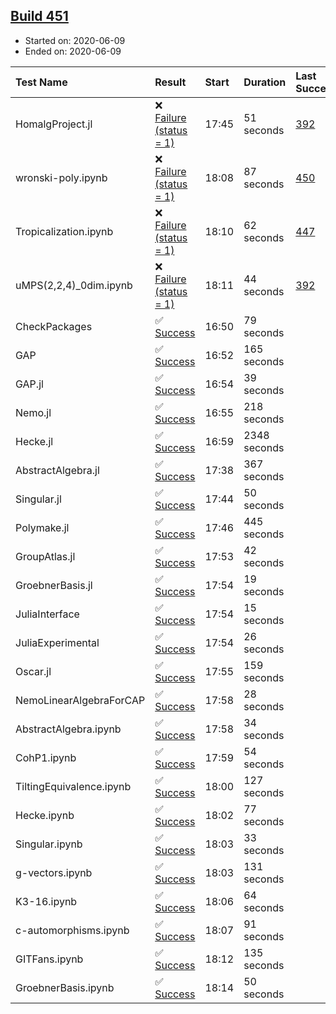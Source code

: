 ## [Build 451](https://oscarci.mathematik.uni-kl.de/job/oscar-julia-1.4/451/)

* Started on: 2020-06-09
* Ended on: 2020-06-09

| Test Name    | Result | Start | Duration | Last Success | First Failure |
|:-------------|:-------|:------|:---------|:-------------|:--------------|
| HomalgProject.jl | ❌ [Failure (status = 1)](https://oscarci.mathematik.uni-kl.de/job/oscar-julia-1.4/451/artifact/logs/build-451/HomalgProject.jl.log) | 17:45 | 51 seconds | [392](https://oscarci.mathematik.uni-kl.de/job/oscar-julia-1.4/392/) | [393](https://oscarci.mathematik.uni-kl.de/job/oscar-julia-1.4/393/) |
| wronski-poly.ipynb | ❌ [Failure (status = 1)](https://oscarci.mathematik.uni-kl.de/job/oscar-julia-1.4/451/artifact/logs/build-451/wronski-poly.ipynb.log) | 18:08 | 87 seconds | [450](https://oscarci.mathematik.uni-kl.de/job/oscar-julia-1.4/450/) | [451](https://oscarci.mathematik.uni-kl.de/job/oscar-julia-1.4/451/) |
| Tropicalization.ipynb | ❌ [Failure (status = 1)](https://oscarci.mathematik.uni-kl.de/job/oscar-julia-1.4/451/artifact/logs/build-451/Tropicalization.ipynb.log) | 18:10 | 62 seconds | [447](https://oscarci.mathematik.uni-kl.de/job/oscar-julia-1.4/447/) | [448](https://oscarci.mathematik.uni-kl.de/job/oscar-julia-1.4/448/) |
| uMPS(2,2,4)_0dim.ipynb | ❌ [Failure (status = 1)](https://oscarci.mathematik.uni-kl.de/job/oscar-julia-1.4/451/artifact/logs/build-451/uMPS-2-2-4-_0dim.ipynb.log) | 18:11 | 44 seconds | [392](https://oscarci.mathematik.uni-kl.de/job/oscar-julia-1.4/392/) | [393](https://oscarci.mathematik.uni-kl.de/job/oscar-julia-1.4/393/) |
| CheckPackages | ✅ [Success](https://oscarci.mathematik.uni-kl.de/job/oscar-julia-1.4/451/artifact/logs/build-451/CheckPackages.log) | 16:50 | 79 seconds |  |  |
| GAP | ✅ [Success](https://oscarci.mathematik.uni-kl.de/job/oscar-julia-1.4/451/artifact/logs/build-451/GAP.log) | 16:52 | 165 seconds |  |  |
| GAP.jl | ✅ [Success](https://oscarci.mathematik.uni-kl.de/job/oscar-julia-1.4/451/artifact/logs/build-451/GAP.jl.log) | 16:54 | 39 seconds |  |  |
| Nemo.jl | ✅ [Success](https://oscarci.mathematik.uni-kl.de/job/oscar-julia-1.4/451/artifact/logs/build-451/Nemo.jl.log) | 16:55 | 218 seconds |  |  |
| Hecke.jl | ✅ [Success](https://oscarci.mathematik.uni-kl.de/job/oscar-julia-1.4/451/artifact/logs/build-451/Hecke.jl.log) | 16:59 | 2348 seconds |  |  |
| AbstractAlgebra.jl | ✅ [Success](https://oscarci.mathematik.uni-kl.de/job/oscar-julia-1.4/451/artifact/logs/build-451/AbstractAlgebra.jl.log) | 17:38 | 367 seconds |  |  |
| Singular.jl | ✅ [Success](https://oscarci.mathematik.uni-kl.de/job/oscar-julia-1.4/451/artifact/logs/build-451/Singular.jl.log) | 17:44 | 50 seconds |  |  |
| Polymake.jl | ✅ [Success](https://oscarci.mathematik.uni-kl.de/job/oscar-julia-1.4/451/artifact/logs/build-451/Polymake.jl.log) | 17:46 | 445 seconds |  |  |
| GroupAtlas.jl | ✅ [Success](https://oscarci.mathematik.uni-kl.de/job/oscar-julia-1.4/451/artifact/logs/build-451/GroupAtlas.jl.log) | 17:53 | 42 seconds |  |  |
| GroebnerBasis.jl | ✅ [Success](https://oscarci.mathematik.uni-kl.de/job/oscar-julia-1.4/451/artifact/logs/build-451/GroebnerBasis.jl.log) | 17:54 | 19 seconds |  |  |
| JuliaInterface | ✅ [Success](https://oscarci.mathematik.uni-kl.de/job/oscar-julia-1.4/451/artifact/logs/build-451/JuliaInterface.log) | 17:54 | 15 seconds |  |  |
| JuliaExperimental | ✅ [Success](https://oscarci.mathematik.uni-kl.de/job/oscar-julia-1.4/451/artifact/logs/build-451/JuliaExperimental.log) | 17:54 | 26 seconds |  |  |
| Oscar.jl | ✅ [Success](https://oscarci.mathematik.uni-kl.de/job/oscar-julia-1.4/451/artifact/logs/build-451/Oscar.jl.log) | 17:55 | 159 seconds |  |  |
| NemoLinearAlgebraForCAP | ✅ [Success](https://oscarci.mathematik.uni-kl.de/job/oscar-julia-1.4/451/artifact/logs/build-451/NemoLinearAlgebraForCAP.log) | 17:58 | 28 seconds |  |  |
| AbstractAlgebra.ipynb | ✅ [Success](https://oscarci.mathematik.uni-kl.de/job/oscar-julia-1.4/451/artifact/logs/build-451/AbstractAlgebra.ipynb.log) | 17:58 | 34 seconds |  |  |
| CohP1.ipynb | ✅ [Success](https://oscarci.mathematik.uni-kl.de/job/oscar-julia-1.4/451/artifact/logs/build-451/CohP1.ipynb.log) | 17:59 | 54 seconds |  |  |
| TiltingEquivalence.ipynb | ✅ [Success](https://oscarci.mathematik.uni-kl.de/job/oscar-julia-1.4/451/artifact/logs/build-451/TiltingEquivalence.ipynb.log) | 18:00 | 127 seconds |  |  |
| Hecke.ipynb | ✅ [Success](https://oscarci.mathematik.uni-kl.de/job/oscar-julia-1.4/451/artifact/logs/build-451/Hecke.ipynb.log) | 18:02 | 77 seconds |  |  |
| Singular.ipynb | ✅ [Success](https://oscarci.mathematik.uni-kl.de/job/oscar-julia-1.4/451/artifact/logs/build-451/Singular.ipynb.log) | 18:03 | 33 seconds |  |  |
| g-vectors.ipynb | ✅ [Success](https://oscarci.mathematik.uni-kl.de/job/oscar-julia-1.4/451/artifact/logs/build-451/g-vectors.ipynb.log) | 18:03 | 131 seconds |  |  |
| K3-16.ipynb | ✅ [Success](https://oscarci.mathematik.uni-kl.de/job/oscar-julia-1.4/451/artifact/logs/build-451/K3-16.ipynb.log) | 18:06 | 64 seconds |  |  |
| c-automorphisms.ipynb | ✅ [Success](https://oscarci.mathematik.uni-kl.de/job/oscar-julia-1.4/451/artifact/logs/build-451/c-automorphisms.ipynb.log) | 18:07 | 91 seconds |  |  |
| GITFans.ipynb | ✅ [Success](https://oscarci.mathematik.uni-kl.de/job/oscar-julia-1.4/451/artifact/logs/build-451/GITFans.ipynb.log) | 18:12 | 135 seconds |  |  |
| GroebnerBasis.ipynb | ✅ [Success](https://oscarci.mathematik.uni-kl.de/job/oscar-julia-1.4/451/artifact/logs/build-451/GroebnerBasis.ipynb.log) | 18:14 | 50 seconds |  |  |
